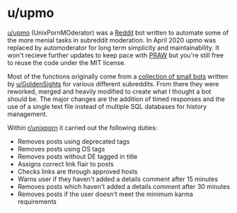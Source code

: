 # u/upmo

[u/upmo](https://www.reddit.com/user/upmo) (UnixPornMOderator) was a [Reddit](https://reddit.com) bot written to automate some of the more menial tasks in subreddit moderation. In April 2020 upmo was replaced by automoderator for long term simplicity and maintainability. It won't recieve further updates to keep pace with [PRAW](https://praw.readthedocs.io/en/latest/) but you're still free to reuse the code under the MIT license.

Most of the functions originally come from a [collection of small bots](https://github.com/voussoir/reddit) written by [u/GoldenSights](https://www.reddit.com/user/Goldensights) for various different subreddits. From there they were reworked, merged and heavily modified to create what I thought a bot should be. The major changes are the addition of timed responses and the use of a single text file instead of multiple SQL databases for history management.

Within [r/unixporn](https://www.reddit.com/r/unixporn) it carried out the following duties:

* Removes posts using deprecated tags
* Removes posts using OS tags
* Removes posts without DE tagged in title
* Assigns correct link flair to posts
* Checks links are through approved hosts
* Warns user if they haven't added a details comment after 15 minutes
* Removes posts which haven't added a details comment after 30 minutes
* Removes posts if the user doesn't meet the minimum karma requirements
